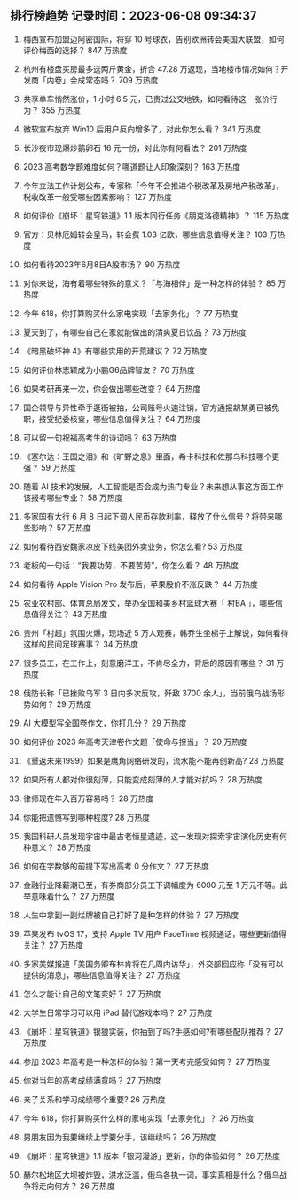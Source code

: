 
## 排行榜趋势 记录时间：2023-06-08 09:34:37
  
  1. 梅西宣布加盟迈阿密国际，将穿 10 号球衣，告别欧洲转会美国大联盟，如何评价梅西的选择？ 847 万热度
    
  2. 杭州有楼盘买房最多送两斤黄金，折合 47.28 万返现，当地楼市情况如何？开发商「内卷」会成常态吗？ 709 万热度
    
  3. 共享单车悄然涨价，1 小时 6.5 元，已贵过公交地铁，如何看待这一涨价行为？ 355 万热度
    
  4. 微软宣布放弃 Win10 后用户反向增多了，对此你怎么看？ 341 万热度
    
  5. 长沙夜市现爆炒鹅卵石 16 元一份，对此你有何看法？ 201 万热度
    
  6. 2023 高考数学题难度如何？哪道题让人印象深刻？ 163 万热度
    
  7. 今年立法工作计划公布，专家称「今年不会推进个税改革及房地产税改革」，税收改革一般受哪些因素影响？ 127 万热度
    
  8. 如何评价《崩坏：星穹铁道》1.1 版本同行任务《朋克洛德精神》？ 115 万热度
    
  9. 官方：贝林厄姆转会皇马，转会费 1.03 亿欧，哪些信息值得关注？ 103 万热度
    
  10. 如何看待2023年6月8日A股市场？ 90 万热度
    
  11. 对你来说，海有着哪些特殊的意义？「与海相伴」是一种怎样的体验？ 85 万热度
    
  12. 今年 618，你打算购买什么家电实现「去家务化」？ 77 万热度
    
  13. 夏天到了，有哪些自己在家就能做出的清爽夏日饮品？ 73 万热度
    
  14. 《暗黑破坏神 4》有哪些实用的开荒建议？ 72 万热度
    
  15. 如何评价林志颖成为小鹏G6品牌智友？ 70 万热度
    
  16. 如果考研再来一次，你会做出哪些改变？ 64 万热度
    
  17. 国企领导与异性牵手逛街被拍，公司账号火速注销，官方通报胡某勇已被免职，接受纪委核查，哪些信息值得关注？ 64 万热度
    
  18. 可以留一句祝福高考生的诗词吗？ 63 万热度
    
  19. 《塞尔达：王国之泪》和《旷野之息》里面，希卡科技和佐那乌科技哪个更强？ 59 万热度
    
  20. 随着 AI 技术的发展，人工智能是否会成为热门专业？未来想从事这方面工作该报考哪些专业？ 58 万热度
    
  21. 多家国有大行 6 月 8 日起下调人民币存款利率，释放了什么信号？将带来哪些影响？ 57 万热度
    
  22. 如何看待西安魏家凉皮下线美团外卖业务，你怎么看? 53 万热度
    
  23. 老板的一句话：“我要功劳，不要苦劳”，你怎么看？ 48 万热度
    
  24. 如何看待 Apple Vision Pro 发布后，苹果股价不涨反跌？ 44 万热度
    
  25. 农业农村部、体育总局发文，举办全国和美乡村篮球大赛「 村BA 」，哪些信息值得关注？ 43 万热度
    
  26. 贵州「村超」氛围火爆，现场近 5 万人观赛，韩乔生坐梯子上解说，如何看待这样的民间足球赛事？ 34 万热度
    
  27. 很多员工，在工作上，刻意磨洋工，不肯尽全力，背后的原因有哪些？ 31 万热度
    
  28. 俄防长称「已挫败乌军 3 日内多次反攻，歼敌 3700 余人」，当前俄乌战场形势如何？ 29 万热度
    
  29. AI 大模型写全国卷作文，你打几分？ 29 万热度
    
  30. 如何评价 2023 年高考天津卷作文题「使命与担当」？ 29 万热度
    
  31. 《重返未来1999》如果是鹰角网络研发的，流水能不能再创新高? 28 万热度
    
  32. 如果所有人都对你很刻薄，只能变成刻薄的人才能对抗吗？ 28 万热度
    
  33. 律师现在年入百万容易吗？ 28 万热度
    
  34. 你能把遗憾写到哪种程度? 28 万热度
    
  35. 我国科研人员发现宇宙中最古老恒星遗迹，这一发现对探索宇宙演化历史有何种意义？ 28 万热度
    
  36. 如何在字数够的前提下写出高考 0 分作文？ 27 万热度
    
  37. 金融行业降薪潮已至，有券商部分员工下调幅度为 6000 元至 1 万元不等。此举意味着什么？ 27 万热度
    
  38. 人生中拿到一副烂牌被自己打好了是种怎样的体验？ 27 万热度
    
  39. 苹果发布 tvOS 17，支持 Apple TV 用户 FaceTime 视频通话，哪些更新值得关注？ 27 万热度
    
  40. 多家美媒报道「美国务卿布林肯将在几周内访华」，外交部回应称「没有可以提供的消息」，哪些信息值得关注？ 27 万热度
    
  41. 怎么才能让自己的文笔变好？ 27 万热度
    
  42. 大学生日常学习可以用 iPad 替代游戏本吗？ 27 万热度
    
  43. 《崩坏：星穹铁道》银狼实装，你抽到了吗?手感如何?有哪些配队推荐？ 27 万热度
    
  44. 参加 2023 年高考是一种怎样的体验？第一天考完感受如何？ 27 万热度
    
  45. 你对当年的高考成绩满意吗？ 27 万热度
    
  46. 亲子关系和学习成绩哪个重要? 26 万热度
    
  47. 今年 618，你打算购买什么样的家电实现「去家务化」？ 26 万热度
    
  48. 男朋友因为我要继续上学要分手，该继续吗？ 26 万热度
    
  49. 《崩坏：星穹铁道》1.1 版本「银河漫游」更新，你的体验如何？ 26 万热度
    
  50. 赫尔松地区大坝被炸毁，洪水泛滥，俄乌各执一词，事实真相是什么？俄乌战争将走向何方？ 26 万热度
    